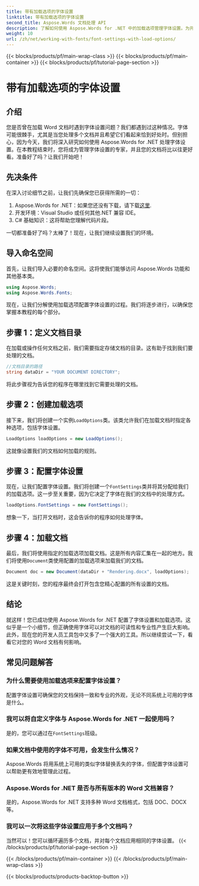 ```yaml
---
title: 带有加载选项的字体设置
linktitle: 带有加载选项的字体设置
second_title: Aspose.Words 文档处理 API
description: 了解如何使用 Aspose.Words for .NET 中的加载选项管理字体设置。为开发人员提供分步指南，以确保 Word 文档中的字体外观一致。
weight: 10
url: /zh/net/working-with-fonts/font-settings-with-load-options/
---
```


{{< blocks/products/pf/main-wrap-class >}}
{{< blocks/products/pf/main-container >}}
{{< blocks/products/pf/tutorial-page-section >}}

# 带有加载选项的字体设置

## 介绍

您是否曾在加载 Word 文档时遇到字体设置问题？我们都遇到过这种情况。字体可能很棘手，尤其是当您处理多个文档并且希望它们看起来恰到好处时。但别担心，因为今天，我们将深入研究如何使用 Aspose.Words for .NET 处理字体设置。在本教程结束时，您将成为管理字体设置的专家，并且您的文档将比以往更好看。准备好了吗？让我们开始吧！

## 先决条件

在深入讨论细节之前，让我们先确保您已获得所需的一切：

1.  Aspose.Words for .NET：如果您还没有下载，请下载[这里](https://releases.aspose.com/words/net/).
2. 开发环境：Visual Studio 或任何其他.NET 兼容 IDE。
3. C# 基础知识：这将帮助您理解代码片段。

一切都准备好了吗？太棒了！现在，让我们继续设置我们的环境。

## 导入命名空间

首先，让我们导入必要的命名空间。这将使我们能够访问 Aspose.Words 功能和其他基本类。

```csharp
using Aspose.Words;
using Aspose.Words.Fonts;
```

现在，让我们分解使用加载选项配置字体设置的过程。我们将逐步进行，以确保您掌握本教程的每个部分。

## 步骤 1：定义文档目录

在加载或操作任何文档之前，我们需要指定存储文档的目录。这有助于找到我们要处理的文档。

```csharp
//文档目录的路径
string dataDir = "YOUR DOCUMENT DIRECTORY";
```

将此步骤视为告诉您的程序在哪里找到它需要处理的文档。

## 步骤 2：创建加载选项

接下来，我们将创建一个实例`LoadOptions`类。该类允许我们在加载文档时指定各种选项，包括字体设置。

```csharp
LoadOptions loadOptions = new LoadOptions();
```

这就像设置我们的文档如何加载的规则。

## 步骤 3：配置字体设置

现在，让我们配置字体设置。我们将创建一个`FontSettings`类并将其分配给我们的加载选项。这一步至关重要，因为它决定了字体在我们的文档中的处理方式。

```csharp
loadOptions.FontSettings = new FontSettings();
```

想象一下，当打开文档时，这会告诉你的程序如何处理字体。

## 步骤 4：加载文档

最后，我们将使用指定的加载选项加载文档。这是所有内容汇集在一起的地方。我们将使用`Document`类使用配置的加载选项来加载我们的文档。

```csharp
Document doc = new Document(dataDir + "Rendering.docx", loadOptions);
```

这是关键时刻，您的程序最终会打开包含您精心配置的所有设置的文档。

## 结论

就这样！您已成功使用 Aspose.Words for .NET 配置了字体设置和加载选项。这似乎是一个小细节，但正确使用字体可以对文档的可读性和专业性产生巨大影响。此外，现在您的开发人员工具包中又多了一个强大的工具。所以继续尝试一下，看看它对您的 Word 文档有何影响。

## 常见问题解答

### 为什么需要使用加载选项来配置字体设置？
配置字体设置可确保您的文档保持一致和专业的外观，无论不同系统上可用的字体是什么。

### 我可以将自定义字体与 Aspose.Words for .NET 一起使用吗？
是的，您可以通过在`FontSettings`班级。

### 如果文档中使用的字体不可用，会发生什么情况？
Aspose.Words 将用系统上可用的类似字体替换丢失的字体，但配置字体设置可以帮助更有效地管理此过程。

### Aspose.Words for .NET 是否与所有版本的 Word 文档兼容？
是的，Aspose.Words for .NET 支持多种 Word 文档格式，包括 DOC、DOCX 等。

### 我可以一次将这些字体设置应用于多个文档吗？
当然可以！您可以循环遍历多个文档，并对每个文档应用相同的字体设置。
{{< /blocks/products/pf/tutorial-page-section >}}

{{< /blocks/products/pf/main-container >}}
{{< /blocks/products/pf/main-wrap-class >}}

{{< blocks/products/products-backtop-button >}}

